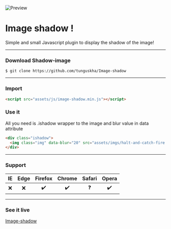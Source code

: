 ![Preview](https://raw.githubusercontent.com/tunguskha/Image-shadow/master/assets/imgs/Preview.jpg)
# Image shadow !

Simple and small Javascript plugin to display the shadow of the image!

---

### Download Shadow-image
```
$ git clone https://github.com/tunguskha/Image-shadow
```

---

### Import
```html
<script src="assets/js/image-shadow.min.js"></script>
```

### Use it
All you need is .ishadow wrapper to the image and blur value in data attribute
```html
<div class="ishadow">
  <img class="img" data-blur="20" src="assets/imgs/halt-and-catch-fire.jpg">
</div>
```

---

### Support
| IE | Edge| Firefox | Chrome | Safari | Opera |
|:-:|:--:|:-:|:-:|:-:|:-:|
|:x:| :x: |:heavy_check_mark:|:heavy_check_mark:|:question:|:heavy_check_mark:|

---

### See it live
[Image-shadow](https://tunguskha.github.io/Image-shadow/)

